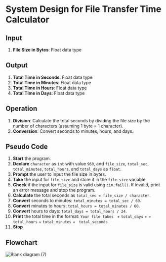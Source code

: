 # System Design for File Transfer Time Calculator

## Input
1. **File Size in Bytes**: Float data type

## Output
1. **Total Time in Seconds**: Float data type
2. **Total Time in Minutes**: Float data type
3. **Total Time in Hours**: Float data type
4. **Total Time in Days**: Float data type

## Operation
1. **Division**: Calculate the total seconds by dividing the file size by the number of characters (assuming 1 byte = 1 character).
2. **Conversion**: Convert seconds to minutes, hours, and days.

## Pseudo Code

1. **Start** the program.
2. **Declare** `character` as `int` with value `960`, and `file_size`, `total_sec`, `total_minutes`, `total_hours`, and `total_days` as `float`.
3. **Prompt** the user to input the file size in bytes.
4. **Take** the input for `file_size` and store it in the `file_size` variable.
5. **Check** if the input for `file_size` is valid using `cin.fail()`. If invalid, print an error message and stop the program.
6. **Calculate** the total seconds as `total_sec = file_size / character`.
7. **Convert** seconds to minutes: `total_minutes = total_sec / 60`.
8. **Convert** minutes to hours: `total_hours = total_minutes / 60`.
9. **Convert** hours to days: `total_days = total_hours / 24`.
10. **Print** the total time in the format: `Your file takes ` + `total_days` +  + `total_hours`  + `total_minutes` + ` total_seconds`
11. **Stop**
## Flowchart
![Blank diagram (7)](https://github.com/user-attachments/assets/bcba59b8-f3a2-4f91-a7ab-b3f80f382f71)

